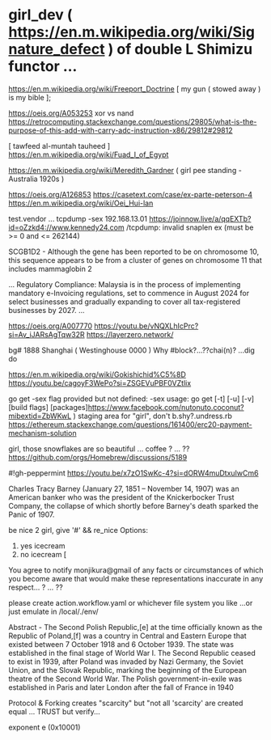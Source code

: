 # girl_dev ( https://en.m.wikipedia.org/wiki/Signature_defect ) of double L Shimizu functor ... 
https://en.m.wikipedia.org/wiki/Freeport_Doctrine
[ my gun ( stowed away ) is my bible ];

https://oeis.org/A053253
xor vs nand 
https://retrocomputing.stackexchange.com/questions/29805/what-is-the-purpose-of-this-add-with-carry-adc-instruction-x86/29812#29812

[ tawfeed al-muntah tauheed ]
https://en.m.wikipedia.org/wiki/Fuad_I_of_Egypt

https://en.m.wikipedia.org/wiki/Meredith_Gardner
( girl pee standing - Australia 1920s )

https://oeis.org/A126853
https://casetext.com/case/ex-parte-peterson-4
https://en.m.wikipedia.org/wiki/Oei_Hui-lan

test.vendor ... tcpdump -sex 192.168.13.01
https://joinnow.live/a/qqEXTb?id=oZzkd4://www.kennedy24.com
/tcpdump: invalid snaplen ex (must be >= 0 and <= 262144)

SCGB1D2 - Although the gene has been reported to be on chromosome 10, this sequence appears to be from a cluster of genes on chromosome 11 that includes mammaglobin 2

...
Regulatory Compliance: Malaysia is in the process of implementing mandatory e-Invoicing regulations, set to commence in August 2024 for select businesses and gradually expanding to cover all tax-registered businesses by 2027.
...

https://oeis.org/A007770
https://youtu.be/vNQXLhIcPrc?si=Av_iJARsAgTqw32R
https://layerzero.network/

bg# 1888 Shanghai ( Westinghouse 0000 )
Why #block?...??chai(n)?
...dig do 
 
https://en.m.wikipedia.org/wiki/Gokishichid%C5%8D
https://youtu.be/cagoyF3WePo?si=ZSGEVuPBF0VZtlix

go get -sex
flag provided but not defined: -sex
usage: go get [-t] [-u] [-v] [build flags] [packages]https://www.facebook.com/nutonuto.coconut?mibextid=ZbWKwL )
staging area for "girl", don't b.shy?.undress.rb
https://ethereum.stackexchange.com/questions/161400/erc20-payment-mechanism-solution

girl, those snowflakes are so beautiful ... coffee ? ... ??
https://github.com/orgs/Homebrew/discussions/5189

#!gh-peppermint
https://youtu.be/x7zO1SwKc-4?si=dORW4muDtxuIwCm6

Charles Tracy Barney (January 27, 1851 – November 14, 1907) was an American banker who was the president of the Knickerbocker Trust Company, the collapse of which shortly before Barney's death sparked the Panic of 1907.

be nice 2 girl, give '#' && re_nice
Options:
1) yes icecream
2) no icecream
[ 

You agree to notify monjikura@gmail of any facts or circumstances of which you become aware that would make these representations inaccurate in any respect... ? ... ??

please create action.workflow.yaml or whichever file system you like
...or just emulate in /local/./env/

Abstract - The Second Polish Republic,[e] at the time officially known as the Republic of Poland,[f] was a country in Central and Eastern Europe that existed between 7 October 1918 and 6 October 1939. The state was established in the final stage of World War I. The Second Republic ceased to exist in 1939, after Poland was invaded by Nazi Germany, the Soviet Union, and the Slovak Republic, marking the beginning of the European theatre of the Second World War. The Polish government-in-exile was established in Paris and later London after the fall of France in 1940

Protocol & Forking creates "scarcity" but "not all 'scarcity' are created equal ... TRUST but verify...

exponent e
 (0x10001)
